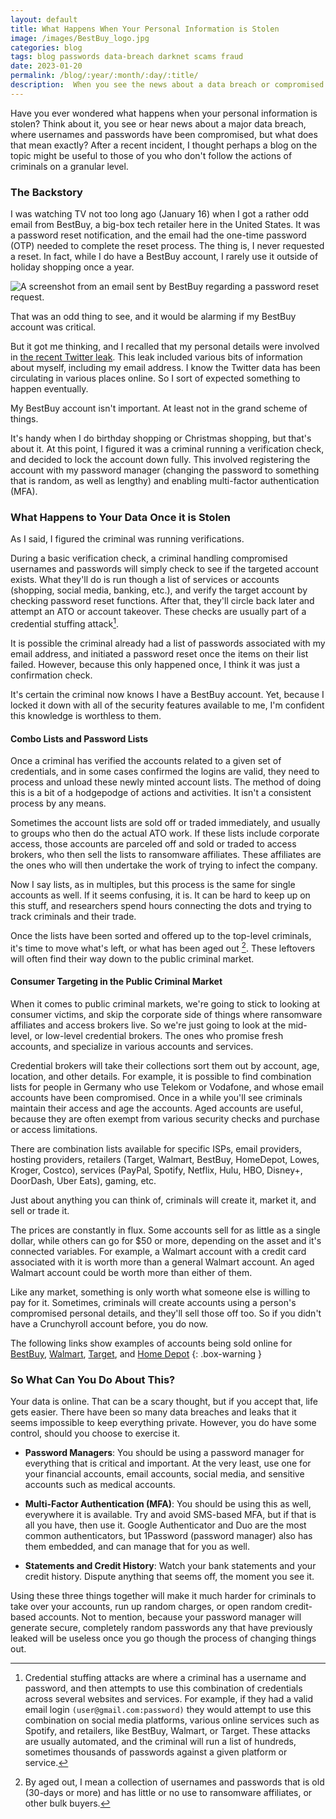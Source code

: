 ```yaml
---
layout: default
title: What Happens When Your Personal Information is Stolen
image: /images/BestBuy_logo.jpg
categories: blog
tags: blog passwords data-breach darknet scams fraud
date: 2023-01-20
permalink: /blog/:year/:month/:day/:title/
description:  When you see the news about a data breach or compromised passwords, have you ever wondered what happens next? What happens when your data is stolen? Here's a brief explainer based on personal experience, using real examples.
---
```


Have you ever wondered what happens when your personal information is stolen? Think about it, you see or hear news about a major data breach, where usernames and passwords have been compromised, but what does that mean exactly? After a recent incident, I thought perhaps a blog on the topic might be useful to those of you who don't follow the actions of criminals on a granular level.

### The Backstory
I was watching TV not too long ago (January 16) when I got a rather odd email from BestBuy, a big-box tech retailer here in the United States. It was a password reset notification, and the email had the one-time password (OTP) needed to complete the reset process. The thing is, I never requested a reset. In fact, while I do have a BestBuy account, I rarely use it outside of holiday shopping once a year.

![A screenshot from an email sent by BestBuy regarding a password reset request.](https://technicaloutcast.com/images/post-images/BestBuy/bestbuy_otp.jpg)

That was an odd thing to see, and it would be alarming if my BestBuy account was critical.

But it got me thinking, and I recalled that my personal details were involved in [the recent Twitter leak][5]. This leak included various bits of information about myself, including my email address. I know the Twitter data has been circulating in various places online. So I sort of expected something to  happen eventually.

My BestBuy account isn't important. At least not in the grand scheme of things.

It's handy when I do birthday shopping or Christmas shopping, but that's about it. At this point, I figured it was a criminal running a verification check, and decided to lock the account down fully. This involved registering the account with my password manager (changing the password to something that is random, as well as lengthy) and enabling multi-factor authentication (MFA).

### What Happens to Your Data Once it is Stolen

As I said, I figured the criminal was running verifications.

During a basic verification check, a criminal handling compromised usernames and passwords will simply check to see if the targeted account exists. What they'll do is run though a list of services or accounts (shopping, social media, banking, etc.), and verify the target account by checking password reset functions. After that, they'll circle back later and attempt an ATO or account takeover. These checks are usually part of a credential stuffing attack[^1].

It is possible the criminal already had a list of passwords associated with my email address, and initiated a password reset once the items on their list failed. However, because this only happened once, I think it was just a confirmation check.

It's certain the criminal now knows I have a BestBuy account. Yet, because I locked it down with all of the security features available to me, I'm confident this knowledge is worthless to them.

#### Combo Lists and Password Lists

Once a criminal has verified the accounts related to a given set of credentials, and in some cases confirmed the logins are valid, they need to process and unload these newly minted account lists. The method of doing this is a bit of a hodgepodge of actions and activities. It isn't a consistent process by any means.

Sometimes the account lists are sold off or traded immediately, and usually to groups who then do the actual ATO work. If these lists include corporate access, those accounts are parceled off and sold or traded to access brokers, who then sell the lists to ransomware affiliates. These affiliates are the ones who will then undertake the work of trying to infect the company.

Now I say lists, as in multiples, but this process is the same for single accounts as well. If it seems confusing, it is. It can be hard to keep up on this stuff, and researchers spend hours connecting the dots and trying to track criminals and their trade.

Once the lists have been sorted and offered up to the top-level criminals, it's time to move what's left, or what has been aged out [^2]. These leftovers will often find their way down to the public criminal market.

#### Consumer Targeting in the Public Criminal Market

When it comes to public criminal markets, we're going to stick to looking at consumer victims, and skip the corporate side of things where ransomware affiliates and access brokers live. So we're just going to look at the mid-level, or low-level credential brokers. The ones who promise fresh accounts, and specialize in various accounts and services.

Credential brokers will take their collections sort them out by account, age, location, and other details. For example, it is possible to find combination lists for people in Germany who use Telekom or Vodafone, and whose email accounts have been compromised. Once in a while you'll see criminals maintain their access and age the accounts. Aged accounts are useful, because they are often exempt from various security checks and purchase or access limitations.

There are combination lists available for specific ISPs, email providers, hosting providers, retailers (Target, Walmart, BestBuy, HomeDepot, Lowes, Kroger, Costco), services (PayPal, Spotify, Netflix, Hulu, HBO, Disney+, DoorDash, Uber Eats), gaming, etc.

Just about anything you can think of, criminals will create it, market it, and sell or trade it.

The prices are constantly in flux. Some accounts sell for as little as a single dollar, while others can go for $50 or more, depending on the asset and it's connected variables. For example, a Walmart account with a credit card associated with it is worth more than a general Walmart account. An aged Walmart account could be worth more than either of them.

Like any market, something is only worth what someone else is willing to pay for it. Sometimes, criminals will create accounts using a person's compromised personal details, and they'll sell those off too. So if you didn't have a Crunchyroll account before, you do now.

The following links show examples of accounts being sold online for [BestBuy][1], [Walmart][2], [Target][3], and [Home Depot][4]
{: .box-warning }

### So What Can You Do About This?

Your data is online. That can be a scary thought, but if you accept that, life gets easier. There have been so many data breaches and leaks that it seems impossible to keep everything private. However, you do have some control, should you choose to exercise it.

- **Password Managers**: You should be using a password manager for everything that is critical and important. At the very least, use one for your financial accounts, email accounts, social media, and sensitive accounts such as medical accounts.

- **Multi-Factor Authentication (MFA)**: You should be using this as well, everywhere it is available. Try and avoid  SMS-based MFA, but if that is all you have, then use it. Google Authenticator and Duo are the most common authenticators, but 1Password (password manager) also has them embedded, and can manage that for you as well.

- **Statements and Credit History**: Watch your bank statements and your credit history. Dispute anything that seems off, the moment you see it.

Using these three things together will make it much harder for criminals to take over your accounts, run up random charges, or open random credit-based accounts. Not to mention, because your password manager will generate secure, completely random passwords any that have previously leaked will be useless once you go though the process of changing things out.

[^1]: Credential stuffing attacks are where a criminal has a username and password, and then attempts to use this combination of credentials across several websites and services. For example, if they had a valid email login ```(user@gmail.com:password)``` they would attempt to use this combination on social media platforms, various online services such as Spotify, and retailers, like BestBuy, Walmart, or Target. These attacks are usually automated, and the criminal will run a list of hundreds, sometimes thousands of passwords against a given platform or service.

[^2]: By aged out, I mean a collection of usernames and passwords that is old (30-days or more) and has little or no use to ransomware affiliates, or other bulk buyers.

[1]: https://technicaloutcast.com/images/post-images/BestBuy/aged_bestbuy.jpg
[2]: https://technicaloutcast.com/images/post-images/BestBuy/aged_walmart.jpg
[3]: https://technicaloutcast.com/images/post-images/BestBuy/aged_target.jpg
[4]: https://technicaloutcast.com/images/post-images/BestBuy/aged_homedepot.jpg
[5]: https://www.bleepingcomputer.com/news/security/twitter-claims-leaked-data-of-200m-users-not-stolen-from-its-systems/
